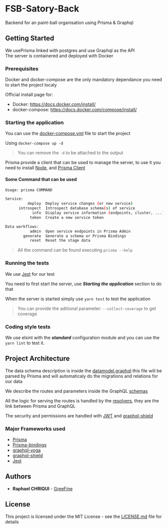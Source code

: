 # FSB-Satory-Back

Backend for an paint-ball organisation using Prisma & Graphql

## Getting Started

We usePrisma linked with postgres and use Graphql as the API</br>
The server is containered and deployed with Docker

### Prerequisites

Docker and docker-compose are the only mandatory dependance you need to start the project localy

Official install page for:

- Docker: https://docs.docker.com/install/
- docker-compose: https://docs.docker.com/compose/install/

### Starting the application

You can use the [docker-compose.yml](./docker-compose.yml) file to start the project

Using `docker-compose up -d`

> You can remove the `-d` to be attached to the output

Prisma provide a client that can be used to manage the server, to use it you need to install [Node](https://nodejs.org/en/download/package-manager/), and [Prisma Client](https://www.prisma.io/docs/prisma-client/)

#### Some Command that can be used

```bash
Usage: prisma COMMAND

Service:
          deploy  Deploy service changes (or new service)
      introspect  Introspect database schema(s) of service
            info  Display service information (endpoints, cluster, ...)
           token  Create a new service token

Data workflows:
           admin  Open service endpoints in Prisma Admin
        generate  Generate a schema or Prisma Bindings
           reset  Reset the stage data
```

> All the command can be found executing `prisma --help`

### Running the tests

We use [Jest](https://jestjs.io/) for our test

You need to first start the server, use ***Starting the application*** section to do that

When the server is started simply use `yarn test` to test the application

> You can provide the aditional parameter: `--collect-coverage` to get coverage

### Coding style tests

We use elsint with the ***standard*** configuration module and you can use the `yarn lint` to test it.

## Project Architecture

The data schema description is inside the [datamodel.graphql](./datamodel.graphql) this file will be parsed by Prisma and will automaticaly do the migrations and relations for our data

We describe the routes and parameters inside the GraphQL [schemas](./src/schema)

All the logic for serving the routes is handled by the [resolvers](./src/resolvers), they are the link between Prisma and GraphQL

The security and permissions are handled with [JWT](./src/jwt.js) and [graphql-shield](./src/permissions.js)

### Major Frameworks used

- [Prisma](https://www.Prisma.io/)
- [Prisma-bindings](https://github.com/prisma-labs/prisma-binding)
- [graphql-yoga](https://github.com/prisma-labs/graphql-yoga)
- [graphql-shield](https://github.com/maticzav/graphql-shield)
- [Jest](https://jestjs.io/)

## Authors

- **Raphael CHRIQUI** - [GreeFine](https://github.com/GreeFine)

## License

This project is licensed under the MIT License - see the [LICENSE.md](LICENSE.md) file for details
